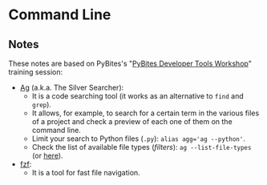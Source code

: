 # Command Line

## Notes

These notes are based on PyBites's "[PyBites Developer Tools Workshop](https://pybit.es/pages/devtools)" training session:

- [Ag](https://github.com/ggreer/the_silver_searcher) (a.k.a. The Silver Searcher):
  - It is a code searching tool (it works as an alternative to `find` and `grep`).
  - It allows, for example, to search for a certain term in the various files of a project and check a preview of each one of them on the command line.
  - Limit your search to Python files (`.py`): `alias agg='ag --python'`.
  - Check the list of available file types (_filters_): `ag --list-file-types` (or [here](https://github.com/ggreer/the_silver_searcher/blob/master/tests/list_file_types.t)).
- [fzf](https://github.com/junegunn/fzf):
  - It is a tool for fast file navigation.
